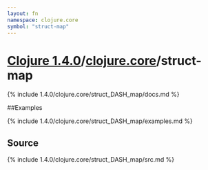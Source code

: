 ```yaml
---
layout: fn
namespace: clojure.core
symbol: "struct-map"
---
```


# [Clojure 1.4.0](../../)/[clojure.core](../)/struct-map

{% include 1.4.0/clojure.core/struct_DASH_map/docs.md %}

##Examples

{% include 1.4.0/clojure.core/struct_DASH_map/examples.md %}
## Source
{% include 1.4.0/clojure.core/struct_DASH_map/src.md %}

